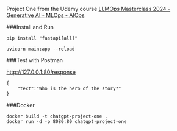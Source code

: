 Project One from the Udemy course [LLMOps Masterclass 2024 - Generative AI - MLOps - AIOps](https://www.udemy.com/course/llmops-masterclass-generative-ai-mlops-aiops/?couponCode=ST20MT50724)

###Install and Run
```
pip install "fastapi[all]"

uvicorn main:app --reload
```

###Test with Postman

http://127.0.0.1:80/response

```
{
    "text":"Who is the hero of the story?"
}
```

###Docker
```
docker build -t chatgpt-project-one .
docker run -d -p 8080:80 chatgpt-project-one
```
